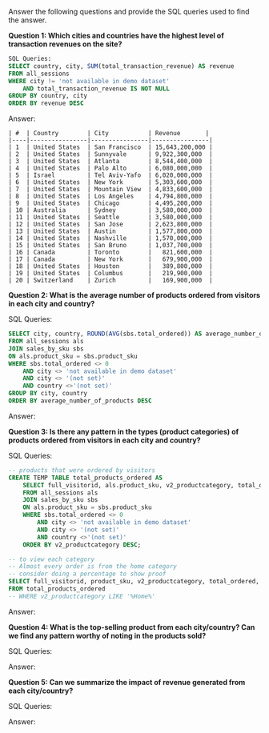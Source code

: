 Answer the following questions and provide the SQL queries used to find the answer.

    
**Question 1: Which cities and countries have the highest level of transaction revenues on the site?**

```SQL
SQL Queries:
SELECT country, city, SUM(total_transaction_revenue) AS revenue  
FROM all_sessions
WHERE city != 'not available in demo dataset' 
	AND total_transaction_revenue IS NOT NULL
GROUP BY country, city
ORDER BY revenue DESC
```


Answer:
```
| #  | Country        | City           | Revenue       |
|----|----------------|----------------|----------------|
| 1  | United States  | San Francisco  | 15,643,200,000 |
| 2  | United States  | Sunnyvale      | 9,922,300,000  |
| 3  | United States  | Atlanta        | 8,544,400,000  |
| 4  | United States  | Palo Alto      | 6,080,000,000  |
| 5  | Israel         | Tel Aviv-Yafo  | 6,020,000,000  |
| 6  | United States  | New York       | 5,303,600,000  |
| 7  | United States  | Mountain View  | 4,833,600,000  |
| 8  | United States  | Los Angeles    | 4,794,800,000  |
| 9  | United States  | Chicago        | 4,495,200,000  |
| 10 | Australia      | Sydney         | 3,580,000,000  |
| 11 | United States  | Seattle        | 3,580,000,000  |
| 12 | United States  | San Jose       | 2,623,800,000  |
| 13 | United States  | Austin         | 1,577,800,000  |
| 14 | United States  | Nashville      | 1,570,000,000  |
| 15 | United States  | San Bruno      | 1,037,700,000  |
| 16 | Canada         | Toronto        |   821,600,000  |
| 17 | Canada         | New York       |   679,900,000  |
| 18 | United States  | Houston        |   389,800,000  |
| 19 | United States  | Columbus       |   219,900,000  |
| 20 | Switzerland    | Zurich         |   169,900,000  |
```



**Question 2: What is the average number of products ordered from visitors in each city and country?**


SQL Queries:
```SQL
SELECT city, country, ROUND(AVG(sbs.total_ordered)) AS average_number_of_products
FROM all_sessions als
JOIN sales_by_sku sbs
ON als.product_sku = sbs.product_sku
WHERE sbs.total_ordered <> 0 
	AND city <> 'not available in demo dataset' 
	AND city <> '(not set)'
	AND country <>'(not set)'
GROUP BY city, country 	
ORDER BY average_number_of_products DESC

```


Answer:





**Question 3: Is there any pattern in the types (product categories) of products ordered from visitors in each city and country?**


SQL Queries:
```SQL
-- products that were ordered by visitors
CREATE TEMP TABLE total_products_ordered AS
	SELECT full_visitorid, als.product_sku, v2_productcategory, total_ordered, city, country
	FROM all_sessions als
	JOIN sales_by_sku sbs
	ON als.product_sku = sbs.product_sku
	WHERE sbs.total_ordered <> 0 
		AND city <> 'not available in demo dataset' 
		AND city <> '(not set)'
		AND country <>'(not set)'
	ORDER BY v2_productcategory DESC;

-- to view each category
-- Almost every order is from the home category 
-- consider doing a percentage to show proof
SELECT full_visitorid, product_sku, v2_productcategory, total_ordered, city, country
FROM total_products_ordered
-- WHERE v2_productcategory LIKE '%Home%' 


```



Answer:





**Question 4: What is the top-selling product from each city/country? Can we find any pattern worthy of noting in the products sold?**


SQL Queries:



Answer:





**Question 5: Can we summarize the impact of revenue generated from each city/country?**

SQL Queries:



Answer:







